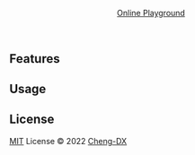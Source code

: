<br>

<p align="center">
<img src=""/>
</p>

<h1 align="center"></h1>

<p align="center"></p>

<!-- PLAYGROUND -->
<p align="center"><a href="">Online Playground</a></p>
<br>

## Features

## Usage

## License

[MIT](./LICENSE) License © 2022 [Cheng-DX](https://github.com/Cheng-DX)
